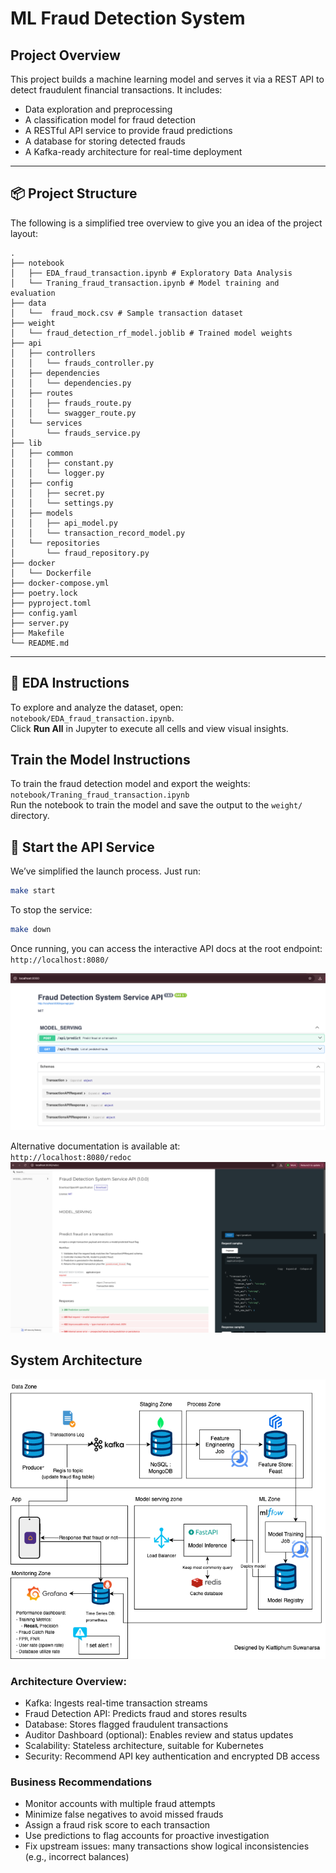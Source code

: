 # ML Fraud Detection System

## Project Overview

This project builds a machine learning model and serves it via a REST API to detect fraudulent financial transactions. It includes:

- Data exploration and preprocessing
- A classification model for fraud detection
- A RESTful API service to provide fraud predictions
- A database for storing detected frauds
- A Kafka-ready architecture for real-time deployment

---

## 📦 Project Structure

The following is a simplified tree overview to give you an idea of the project layout:

```
.
├── notebook
│   ├── EDA_fraud_transaction.ipynb # Exploratory Data Analysis
│   └── Traning_fraud_transaction.ipynb # Model training and evaluation
├── data
│   └──  fraud_mock.csv # Sample transaction dataset
├── weight
│   └── fraud_detection_rf_model.joblib # Trained model weights
├── api
│   ├── controllers
│   │   └── frauds_controller.py
│   ├── dependencies
│   │   └── dependencies.py
│   ├── routes
│   │   ├── frauds_route.py
│   │   └── swagger_route.py
│   └── services
│       └── frauds_service.py
├── lib
│   ├── common
│   │   ├── constant.py
│   │   └── logger.py
│   ├── config
│   │   ├── secret.py
│   │   └── settings.py
│   ├── models
│   │   ├── api_model.py
│   │   └── transaction_record_model.py
│   └── repositories
│       └── fraud_repository.py
├── docker
│   └── Dockerfile
├── docker-compose.yml
├── poetry.lock
├── pyproject.toml
├── config.yaml
├── server.py
├── Makefile
└── README.md
```

---

## 🧪 EDA Instructions

To explore and analyze the dataset, open:<br> `notebook/EDA_fraud_transaction.ipynb`.
<br>Click **Run All** in Jupyter to execute all cells and view visual insights.

## Train the Model Instructions

To train the fraud detection model and export the weights:<br> `notebook/Traning_fraud_transaction.ipynb`
<br>Run the notebook to train the model and save the output to the `weight/` directory.

## 🚀 Start the API Service

We’ve simplified the launch process. Just run:

```bash
make start
```

To stop the service:

```bash
make down
```

Once running, you can access the interactive API docs at the root endpoint: <br>
`http://localhost:8080/`

![picture](picture/Document_Testing_Endpoint.png)

Alternative documentation is available at: <br>
`http://localhost:8080/redoc`
![picture](picture/Alternative_Endpoint_Document.png)

## System Architecture

![picture](picture/Fraudulent_Transaction_Detection_ML_System.png)

### Architecture Overview:

- Kafka: Ingests real-time transaction streams
- Fraud Detection API: Predicts fraud and stores results
- Database: Stores flagged fraudulent transactions
- Auditor Dashboard (optional): Enables review and status updates
- Scalability: Stateless architecture, suitable for Kubernetes
- Security: Recommend API key authentication and encrypted DB access

### Business Recommendations

- Monitor accounts with multiple fraud attempts
- Minimize false negatives to avoid missed frauds
- Assign a fraud risk score to each transaction
- Use predictions to flag accounts for proactive investigation
- Fix upstream issues: many transactions show logical inconsistencies (e.g., incorrect balances)
